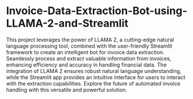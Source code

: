 # Invoice-Data-Extraction-Bot-using-LLAMA-2-and-Streamlit

This project leverages the power of LLAMA 2, a cutting-edge natural language processing tool, combined with the user-friendly Streamlit framework to create an intelligent bot for invoice data extraction. Seamlessly process and extract valuable information from invoices, enhancing efficiency and accuracy in handling financial data. The integration of LLAMA 2 ensures robust natural language understanding, while the Streamlit app provides an intuitive interface for users to interact with the extraction capabilities. Explore the future of automated invoice handling with this versatile and powerful solution.
